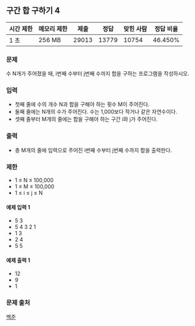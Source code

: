 ## 구간 합 구하기 4
 
|시간 제한|	메모리 제한|	제출|	정답|	맞힌 사람|	정답 비율|
|---|---|---|---|---|---|
|1 초|	256 MB|	29013|	13779|	10754|	46.450%|

### 문제
수 N개가 주어졌을 때, i번째 수부터 j번째 수까지 합을 구하는 프로그램을 작성하시오.

### 입력
- 첫째 줄에 수의 개수 N과 합을 구해야 하는 횟수 M이 주어진다. 
- 둘째 줄에는 N개의 수가 주어진다. 수는 1,000보다 작거나 같은 자연수이다. 
- 셋째 줄부터 M개의 줄에는 합을 구해야 하는 구간 i와 j가 주어진다.

### 출력
- 총 M개의 줄에 입력으로 주어진 i번째 수부터 j번째 수까지 합을 출력한다.

### 제한
- 1 ≤ N ≤ 100,000
- 1 ≤ M ≤ 100,000
- 1 ≤ i ≤ j ≤ N
#### 예제 입력 1 
- 5 3
- 5 4 3 2 1
- 1 3
- 2 4
- 5 5
#### 예제 출력 1 
- 12
- 9
- 1

### 문제 출처
[백준](https://www.acmicpc.net/problem/11659)